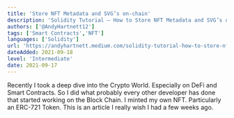 ```yaml
---
title: 'Store NFT Metadata and SVG’s on-chain'
description: 'Solidity Tutorial — How to Store NFT Metadata and SVG’s on the Blockchain'
authors: ['@AndyHartnett12']
tags: ['Smart Contracts','NFT']
languages: ['Solidity']
url: 'https://andyhartnett.medium.com/solidity-tutorial-how-to-store-nft-metadata-and-svgs-on-the-blockchain-6df44314406b'
dateAdded: 2021-09-18
level: 'Intermediate'
date: 2021-09-17
---
```


Recently I took a deep dive into the Crypto World. Especially on DeFi and Smart Contracts. So I did what probably every other developer has done that started working on the Block Chain. I minted my own NFT. Particularly an ERC-721 Token. This is an article I really wish I had a few weeks ago.